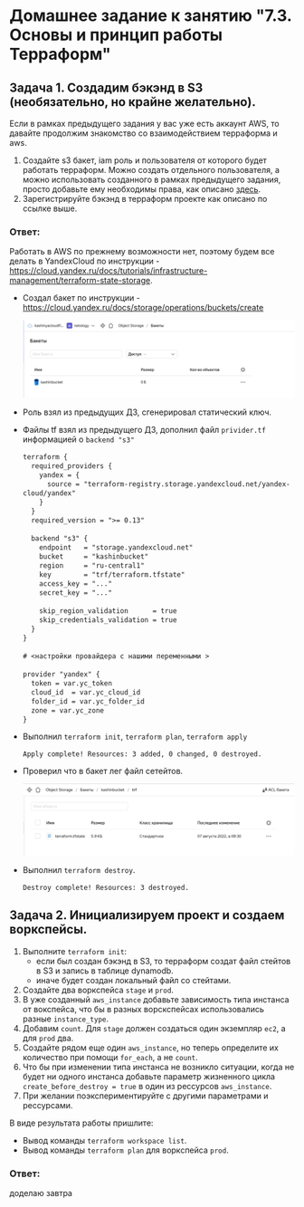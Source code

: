 # Домашнее задание к занятию "7.3. Основы и принцип работы Терраформ"

## Задача 1. Создадим бэкэнд в S3 (необязательно, но крайне желательно).

Если в рамках предыдущего задания у вас уже есть аккаунт AWS, то давайте продолжим знакомство со взаимодействием
терраформа и aws. 

1. Создайте s3 бакет, iam роль и пользователя от которого будет работать терраформ. Можно создать отдельного пользователя,
а можно использовать созданного в рамках предыдущего задания, просто добавьте ему необходимы права, как описано 
[здесь](https://www.terraform.io/docs/backends/types/s3.html).
1. Зарегистрируйте бэкэнд в терраформ проекте как описано по ссылке выше. 

### Ответ:   
Работать в AWS по прежнему возможности нет, поэтому будем все делать в YandexCloud по инструкции - https://cloud.yandex.ru/docs/tutorials/infrastructure-management/terraform-state-storage.
- Создал бакет по инструкции - https://cloud.yandex.ru/docs/storage/operations/buckets/create

  ![](img/img28.jpg)

- Роль взял из предыдущих ДЗ, сгенерировал статический ключ.
- Файлы tf взял из предыдущего ДЗ, дополнил файл `privider.tf` информацией о `backend "s3"`
    ```
    terraform {
      required_providers {
        yandex = {
          source = "terraform-registry.storage.yandexcloud.net/yandex-cloud/yandex"
        }
      }
      required_version = ">= 0.13"
      
      backend "s3" {
        endpoint   = "storage.yandexcloud.net"
        bucket     = "kashinbucket"
        region     = "ru-central1"
        key        = "trf/terraform.tfstate"
        access_key = "..."
        secret_key = "..."
    
        skip_region_validation      = true
        skip_credentials_validation = true
      }
    }
    
    # <настройки провайдера с нашими переменными >
    
    provider "yandex" {
      token = var.yc_token
      cloud_id  = var.yc_cloud_id
      folder_id = var.yc_folder_id
      zone = var.yc_zone
    }
    ```
- Выполнил `terraform init`, `terraform plan`, `terraform apply`
    ```
    Apply complete! Resources: 3 added, 0 changed, 0 destroyed.
    ```
- Проверил что в бакет лег файл сетейтов.
  
  ![](img/img29.jpg)
- Выполнил `terraform destroy`.
    ```
    Destroy complete! Resources: 3 destroyed.
    ```

## Задача 2. Инициализируем проект и создаем воркспейсы. 

1. Выполните `terraform init`:
    * если был создан бэкэнд в S3, то терраформ создат файл стейтов в S3 и запись в таблице 
dynamodb.
    * иначе будет создан локальный файл со стейтами.  
1. Создайте два воркспейса `stage` и `prod`.
1. В уже созданный `aws_instance` добавьте зависимость типа инстанса от вокспейса, что бы в разных ворскспейсах 
использовались разные `instance_type`.
1. Добавим `count`. Для `stage` должен создаться один экземпляр `ec2`, а для `prod` два. 
1. Создайте рядом еще один `aws_instance`, но теперь определите их количество при помощи `for_each`, а не `count`.
1. Что бы при изменении типа инстанса не возникло ситуации, когда не будет ни одного инстанса добавьте параметр
жизненного цикла `create_before_destroy = true` в один из рессурсов `aws_instance`.
1. При желании поэкспериментируйте с другими параметрами и рессурсами.

В виде результата работы пришлите:
* Вывод команды `terraform workspace list`.
* Вывод команды `terraform plan` для воркспейса `prod`.  

### Ответ:  
доделаю завтра